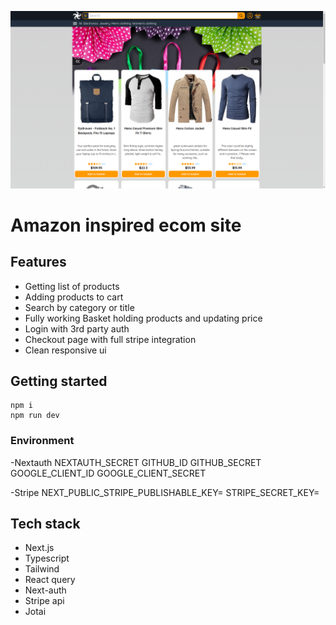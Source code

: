 ![Image Alt Text](public/thumbs/estore.png)

# Amazon inspired ecom site

## Features

- Getting list of products
- Adding products to cart
- Search by category or title
- Fully working Basket holding products and updating price
- Login with 3rd party auth
- Checkout page with full stripe integration
- Clean responsive ui

## Getting started

```
npm i
npm run dev
```
### Environment

-Nextauth
NEXTAUTH_SECRET
GITHUB_ID
GITHUB_SECRET
GOOGLE_CLIENT_ID
GOOGLE_CLIENT_SECRET

-Stripe
NEXT_PUBLIC_STRIPE_PUBLISHABLE_KEY=
STRIPE_SECRET_KEY=


## Tech stack

-   Next.js
-   Typescript
-   Tailwind
-   React query
-   Next-auth
-   Stripe api
-   Jotai
